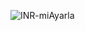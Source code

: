 ![INR-miAyarla](https://socialify.git.ci/Imperial-lord/INR-miAyarla/image?description=1&forks=1&issues=1&language=1&logo=https%3A%2F%2Fi.ibb.co%2FLN23p27%2Fblood-drop.png&owner=1&pulls=1&stargazers=1&theme=Light)
